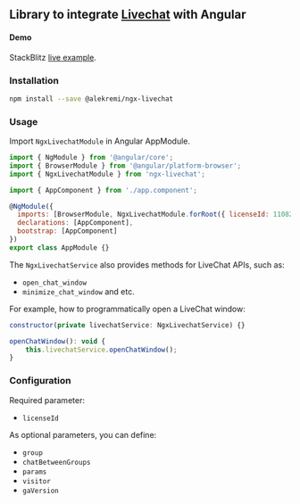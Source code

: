 ## Library to integrate [Livechat](https://www.livechat.com/) with Angular

#### Demo

StackBlitz [live example](https://stackblitz.com/edit/ngx-livechat-example).

### Installation

```bash
npm install --save @alekremi/ngx-livechat
```

### Usage

Import `NgxLivechatModule` in Angular AppModule.

```javascript
import { NgModule } from '@angular/core';
import { BrowserModule } from '@angular/platform-browser';
import { NgxLivechatModule } from 'ngx-livechat';

import { AppComponent } from './app.component';

@NgModule({
  imports: [BrowserModule, NgxLivechatModule.forRoot({ licenseId: 11082047 })],
  declarations: [AppComponent],
  bootstrap: [AppComponent]
})
export class AppModule {}
```

The `NgxLivechatService` also provides methods for LiveChat APIs, such as:

- `open_chat_window`
- `minimize_chat_window` and etc.

For example, how to programmatically open a LiveChat window:

```javascript
constructor(private livechatService: NgxLivechatService) {}

openChatWindow(): void {
    this.livechatService.openChatWindow();
}

```

### Configuration

Required parameter:

- `licenseId`

As optional parameters, you can define:

- `group`
- `chatBetweenGroups`
- `params`
- `visitor`
- `gaVersion`

